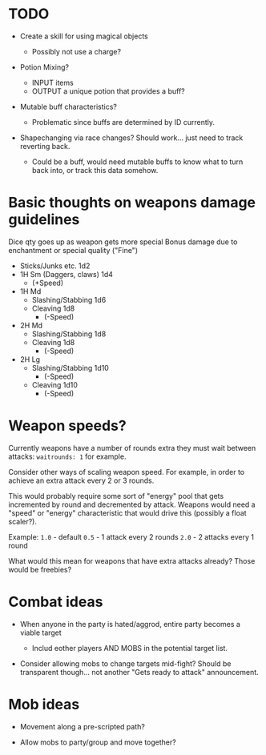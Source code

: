 # TODO

* Create a skill for using magical objects
  * Possibly not use a charge?

* Potion Mixing?
  * INPUT items
  * OUTPUT a unique potion that provides a buff?

* Mutable buff characteristics?
  * Problematic since buffs are determined by ID currently.

* Shapechanging via race changes? Should work... just need to track reverting back.
  * Could be a buff, would need mutable buffs to know what to turn back into, or track this data somehow.

# Basic thoughts on weapons damage guidelines

Dice qty goes up as weapon gets more special
Bonus damage due to enchantment or special quality ("Fine")

- Sticks/Junks etc.          1d2
- 1H Sm (Daggers, claws)     1d4
  - (+Speed)
- 1H Md 
  - Slashing/Stabbing        1d6
  - Cleaving                 1d8
    - (-Speed)
- 2H Md
  - Slashing/Stabbing        1d8
  - Cleaving                 1d8
    - (-Speed)
- 2H Lg
  - Slashing/Stabbing        1d10
    - (-Speed)
  - Cleaving                 1d10
    - (-Speed)

# Weapon speeds?

Currently weapons have a number of rounds extra they must wait between attacks: `waitrounds: 1` for example.

Consider other ways of scaling weapon speed. For example, in order to achieve an extra attack every 2 or 3 rounds.

This would probably require some sort of "energy" pool that gets incremented by round and decremented by attack.
Weapons would need a "speed" or "energy" characteristic that would drive this (possibly a float scaler?).

Example:
`1.0` - default
`0.5` - 1 attack every 2 rounds
`2.0` - 2 attacks every 1 round

What would this mean for weapons that have extra attacks already? Those would be freebies?

# Combat ideas

* When anyone in the party is hated/aggrod, entire party becomes a viable target
  * Includ eother players AND MOBS in the potential target list.

* Consider allowing mobs to change targets mid-fight? Should be transparent though... not another "Gets ready to attack" announcement.

# Mob ideas

* Movement along a pre-scripted path?

* Allow mobs to party/group and move together?
